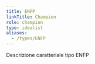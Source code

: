 ```yaml
---
title: ENFP
linkTitle: Champion
role: champion
type: idealist
aliases:
  - /types/ENFP
---
```

Descrizione caratteriale tipo ENFP